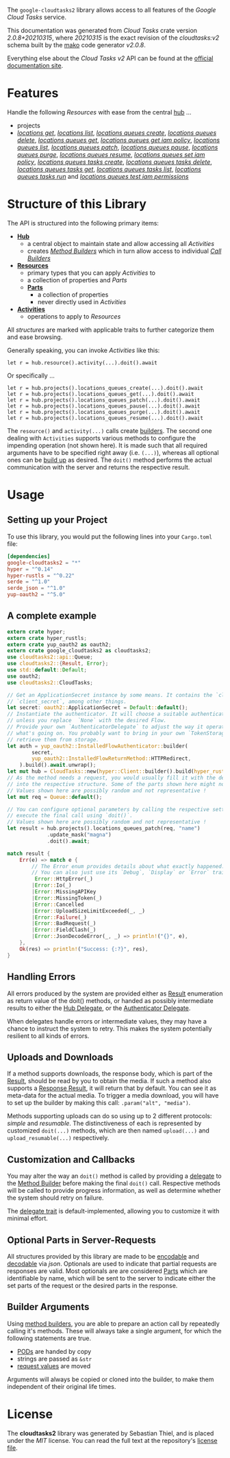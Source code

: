 <!---
DO NOT EDIT !
This file was generated automatically from 'src/mako/api/README.md.mako'
DO NOT EDIT !
-->
The `google-cloudtasks2` library allows access to all features of the *Google Cloud Tasks* service.

This documentation was generated from *Cloud Tasks* crate version *2.0.8+20210315*, where *20210315* is the exact revision of the *cloudtasks:v2* schema built by the [mako](http://www.makotemplates.org/) code generator *v2.0.8*.

Everything else about the *Cloud Tasks* *v2* API can be found at the
[official documentation site](https://cloud.google.com/tasks/).
# Features

Handle the following *Resources* with ease from the central [hub](https://docs.rs/google-cloudtasks2/2.0.8+20210315/google_cloudtasks2/CloudTasks) ... 

* projects
 * [*locations get*](https://docs.rs/google-cloudtasks2/2.0.8+20210315/google_cloudtasks2/api::ProjectLocationGetCall), [*locations list*](https://docs.rs/google-cloudtasks2/2.0.8+20210315/google_cloudtasks2/api::ProjectLocationListCall), [*locations queues create*](https://docs.rs/google-cloudtasks2/2.0.8+20210315/google_cloudtasks2/api::ProjectLocationQueueCreateCall), [*locations queues delete*](https://docs.rs/google-cloudtasks2/2.0.8+20210315/google_cloudtasks2/api::ProjectLocationQueueDeleteCall), [*locations queues get*](https://docs.rs/google-cloudtasks2/2.0.8+20210315/google_cloudtasks2/api::ProjectLocationQueueGetCall), [*locations queues get iam policy*](https://docs.rs/google-cloudtasks2/2.0.8+20210315/google_cloudtasks2/api::ProjectLocationQueueGetIamPolicyCall), [*locations queues list*](https://docs.rs/google-cloudtasks2/2.0.8+20210315/google_cloudtasks2/api::ProjectLocationQueueListCall), [*locations queues patch*](https://docs.rs/google-cloudtasks2/2.0.8+20210315/google_cloudtasks2/api::ProjectLocationQueuePatchCall), [*locations queues pause*](https://docs.rs/google-cloudtasks2/2.0.8+20210315/google_cloudtasks2/api::ProjectLocationQueuePauseCall), [*locations queues purge*](https://docs.rs/google-cloudtasks2/2.0.8+20210315/google_cloudtasks2/api::ProjectLocationQueuePurgeCall), [*locations queues resume*](https://docs.rs/google-cloudtasks2/2.0.8+20210315/google_cloudtasks2/api::ProjectLocationQueueResumeCall), [*locations queues set iam policy*](https://docs.rs/google-cloudtasks2/2.0.8+20210315/google_cloudtasks2/api::ProjectLocationQueueSetIamPolicyCall), [*locations queues tasks create*](https://docs.rs/google-cloudtasks2/2.0.8+20210315/google_cloudtasks2/api::ProjectLocationQueueTaskCreateCall), [*locations queues tasks delete*](https://docs.rs/google-cloudtasks2/2.0.8+20210315/google_cloudtasks2/api::ProjectLocationQueueTaskDeleteCall), [*locations queues tasks get*](https://docs.rs/google-cloudtasks2/2.0.8+20210315/google_cloudtasks2/api::ProjectLocationQueueTaskGetCall), [*locations queues tasks list*](https://docs.rs/google-cloudtasks2/2.0.8+20210315/google_cloudtasks2/api::ProjectLocationQueueTaskListCall), [*locations queues tasks run*](https://docs.rs/google-cloudtasks2/2.0.8+20210315/google_cloudtasks2/api::ProjectLocationQueueTaskRunCall) and [*locations queues test iam permissions*](https://docs.rs/google-cloudtasks2/2.0.8+20210315/google_cloudtasks2/api::ProjectLocationQueueTestIamPermissionCall)




# Structure of this Library

The API is structured into the following primary items:

* **[Hub](https://docs.rs/google-cloudtasks2/2.0.8+20210315/google_cloudtasks2/CloudTasks)**
    * a central object to maintain state and allow accessing all *Activities*
    * creates [*Method Builders*](https://docs.rs/google-cloudtasks2/2.0.8+20210315/google_cloudtasks2/client::MethodsBuilder) which in turn
      allow access to individual [*Call Builders*](https://docs.rs/google-cloudtasks2/2.0.8+20210315/google_cloudtasks2/client::CallBuilder)
* **[Resources](https://docs.rs/google-cloudtasks2/2.0.8+20210315/google_cloudtasks2/client::Resource)**
    * primary types that you can apply *Activities* to
    * a collection of properties and *Parts*
    * **[Parts](https://docs.rs/google-cloudtasks2/2.0.8+20210315/google_cloudtasks2/client::Part)**
        * a collection of properties
        * never directly used in *Activities*
* **[Activities](https://docs.rs/google-cloudtasks2/2.0.8+20210315/google_cloudtasks2/client::CallBuilder)**
    * operations to apply to *Resources*

All *structures* are marked with applicable traits to further categorize them and ease browsing.

Generally speaking, you can invoke *Activities* like this:

```Rust,ignore
let r = hub.resource().activity(...).doit().await
```

Or specifically ...

```ignore
let r = hub.projects().locations_queues_create(...).doit().await
let r = hub.projects().locations_queues_get(...).doit().await
let r = hub.projects().locations_queues_patch(...).doit().await
let r = hub.projects().locations_queues_pause(...).doit().await
let r = hub.projects().locations_queues_purge(...).doit().await
let r = hub.projects().locations_queues_resume(...).doit().await
```

The `resource()` and `activity(...)` calls create [builders][builder-pattern]. The second one dealing with `Activities` 
supports various methods to configure the impending operation (not shown here). It is made such that all required arguments have to be 
specified right away (i.e. `(...)`), whereas all optional ones can be [build up][builder-pattern] as desired.
The `doit()` method performs the actual communication with the server and returns the respective result.

# Usage

## Setting up your Project

To use this library, you would put the following lines into your `Cargo.toml` file:

```toml
[dependencies]
google-cloudtasks2 = "*"
hyper = "^0.14"
hyper-rustls = "^0.22"
serde = "^1.0"
serde_json = "^1.0"
yup-oauth2 = "^5.0"
```

## A complete example

```Rust
extern crate hyper;
extern crate hyper_rustls;
extern crate yup_oauth2 as oauth2;
extern crate google_cloudtasks2 as cloudtasks2;
use cloudtasks2::api::Queue;
use cloudtasks2::{Result, Error};
use std::default::Default;
use oauth2;
use cloudtasks2::CloudTasks;

// Get an ApplicationSecret instance by some means. It contains the `client_id` and 
// `client_secret`, among other things.
let secret: oauth2::ApplicationSecret = Default::default();
// Instantiate the authenticator. It will choose a suitable authentication flow for you, 
// unless you replace  `None` with the desired Flow.
// Provide your own `AuthenticatorDelegate` to adjust the way it operates and get feedback about 
// what's going on. You probably want to bring in your own `TokenStorage` to persist tokens and
// retrieve them from storage.
let auth = yup_oauth2::InstalledFlowAuthenticator::builder(
        secret,
        yup_oauth2::InstalledFlowReturnMethod::HTTPRedirect,
    ).build().await.unwrap();
let mut hub = CloudTasks::new(hyper::Client::builder().build(hyper_rustls::HttpsConnector::with_native_roots()), auth);
// As the method needs a request, you would usually fill it with the desired information
// into the respective structure. Some of the parts shown here might not be applicable !
// Values shown here are possibly random and not representative !
let mut req = Queue::default();

// You can configure optional parameters by calling the respective setters at will, and
// execute the final call using `doit()`.
// Values shown here are possibly random and not representative !
let result = hub.projects().locations_queues_patch(req, "name")
             .update_mask("magna")
             .doit().await;

match result {
    Err(e) => match e {
        // The Error enum provides details about what exactly happened.
        // You can also just use its `Debug`, `Display` or `Error` traits
         Error::HttpError(_)
        |Error::Io(_)
        |Error::MissingAPIKey
        |Error::MissingToken(_)
        |Error::Cancelled
        |Error::UploadSizeLimitExceeded(_, _)
        |Error::Failure(_)
        |Error::BadRequest(_)
        |Error::FieldClash(_)
        |Error::JsonDecodeError(_, _) => println!("{}", e),
    },
    Ok(res) => println!("Success: {:?}", res),
}

```
## Handling Errors

All errors produced by the system are provided either as [Result](https://docs.rs/google-cloudtasks2/2.0.8+20210315/google_cloudtasks2/client::Result) enumeration as return value of
the doit() methods, or handed as possibly intermediate results to either the 
[Hub Delegate](https://docs.rs/google-cloudtasks2/2.0.8+20210315/google_cloudtasks2/client::Delegate), or the [Authenticator Delegate](https://docs.rs/yup-oauth2/*/yup_oauth2/trait.AuthenticatorDelegate.html).

When delegates handle errors or intermediate values, they may have a chance to instruct the system to retry. This 
makes the system potentially resilient to all kinds of errors.

## Uploads and Downloads
If a method supports downloads, the response body, which is part of the [Result](https://docs.rs/google-cloudtasks2/2.0.8+20210315/google_cloudtasks2/client::Result), should be
read by you to obtain the media.
If such a method also supports a [Response Result](https://docs.rs/google-cloudtasks2/2.0.8+20210315/google_cloudtasks2/client::ResponseResult), it will return that by default.
You can see it as meta-data for the actual media. To trigger a media download, you will have to set up the builder by making
this call: `.param("alt", "media")`.

Methods supporting uploads can do so using up to 2 different protocols: 
*simple* and *resumable*. The distinctiveness of each is represented by customized 
`doit(...)` methods, which are then named `upload(...)` and `upload_resumable(...)` respectively.

## Customization and Callbacks

You may alter the way an `doit()` method is called by providing a [delegate](https://docs.rs/google-cloudtasks2/2.0.8+20210315/google_cloudtasks2/client::Delegate) to the 
[Method Builder](https://docs.rs/google-cloudtasks2/2.0.8+20210315/google_cloudtasks2/client::CallBuilder) before making the final `doit()` call. 
Respective methods will be called to provide progress information, as well as determine whether the system should 
retry on failure.

The [delegate trait](https://docs.rs/google-cloudtasks2/2.0.8+20210315/google_cloudtasks2/client::Delegate) is default-implemented, allowing you to customize it with minimal effort.

## Optional Parts in Server-Requests

All structures provided by this library are made to be [encodable](https://docs.rs/google-cloudtasks2/2.0.8+20210315/google_cloudtasks2/client::RequestValue) and 
[decodable](https://docs.rs/google-cloudtasks2/2.0.8+20210315/google_cloudtasks2/client::ResponseResult) via *json*. Optionals are used to indicate that partial requests are responses 
are valid.
Most optionals are are considered [Parts](https://docs.rs/google-cloudtasks2/2.0.8+20210315/google_cloudtasks2/client::Part) which are identifiable by name, which will be sent to 
the server to indicate either the set parts of the request or the desired parts in the response.

## Builder Arguments

Using [method builders](https://docs.rs/google-cloudtasks2/2.0.8+20210315/google_cloudtasks2/client::CallBuilder), you are able to prepare an action call by repeatedly calling it's methods.
These will always take a single argument, for which the following statements are true.

* [PODs][wiki-pod] are handed by copy
* strings are passed as `&str`
* [request values](https://docs.rs/google-cloudtasks2/2.0.8+20210315/google_cloudtasks2/client::RequestValue) are moved

Arguments will always be copied or cloned into the builder, to make them independent of their original life times.

[wiki-pod]: http://en.wikipedia.org/wiki/Plain_old_data_structure
[builder-pattern]: http://en.wikipedia.org/wiki/Builder_pattern
[google-go-api]: https://github.com/google/google-api-go-client

# License
The **cloudtasks2** library was generated by Sebastian Thiel, and is placed 
under the *MIT* license.
You can read the full text at the repository's [license file][repo-license].

[repo-license]: https://github.com/Byron/google-apis-rsblob/main/LICENSE.md
